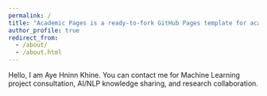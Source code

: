 ```yaml
---
permalink: /
title: "Academic Pages is a ready-to-fork GitHub Pages template for academic personal websites"
author_profile: true
redirect_from: 
  - /about/
  - /about.html
---
```


Hello, I am Aye Hninn Khine. You can contact me for Machine Learning project consultation, AI/NLP knowledge sharing, and research collaboration. 
